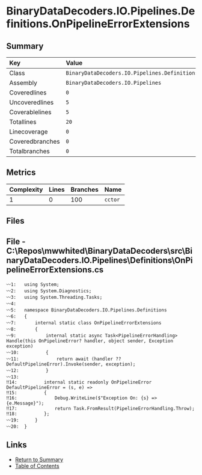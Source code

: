 ﻿# BinaryDataDecoders.IO.Pipelines.Definitions.OnPipelineErrorExtensions

## Summary

| Key             | Value                                                                   |
| :-------------- | :---------------------------------------------------------------------- |
| Class           | `BinaryDataDecoders.IO.Pipelines.Definitions.OnPipelineErrorExtensions` |
| Assembly        | `BinaryDataDecoders.IO.Pipelines`                                       |
| Coveredlines    | `0`                                                                     |
| Uncoveredlines  | `5`                                                                     |
| Coverablelines  | `5`                                                                     |
| Totallines      | `20`                                                                    |
| Linecoverage    | `0`                                                                     |
| Coveredbranches | `0`                                                                     |
| Totalbranches   | `0`                                                                     |

## Metrics

| Complexity | Lines | Branches | Name    |
| :--------- | :---- | :------- | :------ |
| 1          | 0     | 100      | `cctor` |

## Files

## File - C:\Repos\mwwhited\BinaryDataDecoders\src\BinaryDataDecoders.IO.Pipelines\Definitions\OnPipelineErrorExtensions.cs

```CSharp
〰1:   using System;
〰2:   using System.Diagnostics;
〰3:   using System.Threading.Tasks;
〰4:   
〰5:   namespace BinaryDataDecoders.IO.Pipelines.Definitions
〰6:   {
〰7:       internal static class OnPipelineErrorExtensions
〰8:       {
〰9:           internal static async Task<PipelineErrorHandling> Handle(this OnPipelineError? handler, object sender, Exception exception)
〰10:          {
〰11:              return await (handler ?? DefaultPipelineError).Invoke(sender, exception);
〰12:          }
〰13:  
‼14:          internal static readonly OnPipelineError DefaultPipelineError = (s, e) =>
‼15:          {
‼16:              Debug.WriteLine($"Exception On: {s} => {e.Message}");
‼17:              return Task.FromResult(PipelineErrorHandling.Throw);
‼18:          };
〰19:      }
〰20:  }
```

## Links

* [Return to Summary](Summary.md)
* [Table of Contents](../TOC.md)


